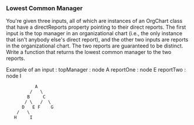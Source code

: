 ### Lowest Common Manager

You're given three inputs, all of which are instances of an OrgChart class that have a directReports property pointing to their direct reports. The first input is the top manager in an organizational chart (i.e., the only instance that isn't anybody else's direct report), and the other two inputs are reports in the organizational chart. The two reports are guaranteed to be distinct. Write a function that returns the lowest common manager to the two reports.

Example of an input :
topManager : node A
reportOne : node E
reportTwo : node I

               A
             /   \
            B     C
           / \   /  \
          D   E F    G
        /   \
       H     I
